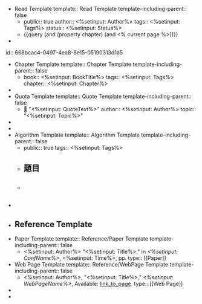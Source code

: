 - Read Template
  template:: Read Template
  template-including-parent:: false
	- public:: true
	  author:: <%setinput: Author%>
	  tags:: <%setinput: Tags%>
	  status:: <%setinput: Status%>
	- {{query (and (property chapter) (and <% current page %>))}}
-
id:: 668bcac4-0497-4ea8-8e15-05190313d1a5
- Chapter Template
  template:: Chapter Template
  template-including-parent:: false
	- book:: <%setinput: BookTitle%>
	  tags:: <%setinput: Tags%>
	  chapter:: <%setinput: Chapter%>
-
- Quota Template
  template:: Quote Template
  template-including-parent:: false
	- 💬 "<%setinput: QuoteText%>"
	  author:: <%setinput: Author%>
	  topic:: "<%setinput: Topic%>"
-
-
- Algorithm Template
  template:: Algorithm Template
  template-including-parent:: false
	- public:: true
	  tags:: <%setinput: Tags%>
	- ## 題目
	- ##
-
- ## Reference Template
- Paper Template
  template:: Reference/Paper Template
  template-including-parent:: false
	- <%setinput: Author%> "<%setinput: Title%>," in *<%setinput: ConfName%>*, <%setinput: Time%>, pp.
	  type:: [[Paper]]
- Web Page Template
  template:: Reference/WebPage Template
  template-including-parent:: false
	- <%setinput: Author%>, "<%setinput: Title%>," *<%setinput: WebPageName%>*, Available: [link_to_page](<%setinput: Link%>). 
	  type:: [[Web Page]]
-
-